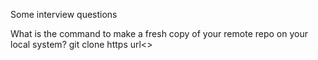 
Some interview questions

What is the command to make a fresh copy of your remote repo on your local system?
git clone https url<>
